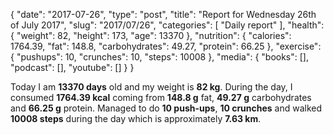 {
    "date": "2017-07-26",
    "type": "post",
    "title": "Report for Wednesday 26th of July 2017",
    "slug": "2017\/07\/26",
    "categories": [
        "Daily report"
    ],
    "health": {
        "weight": 82,
        "height": 173,
        "age": 13370
    },
    "nutrition": {
        "calories": 1764.39,
        "fat": 148.8,
        "carbohydrates": 49.27,
        "protein": 66.25
    },
    "exercise": {
        "pushups": 10,
        "crunches": 10,
        "steps": 10008
    },
    "media": {
        "books": [],
        "podcast": [],
        "youtube": []
    }
}

Today I am <strong>13370 days</strong> old and my weight is <strong>82 kg</strong>. During the day, I consumed <strong>1764.39 kcal</strong> coming from <strong>148.8 g</strong> fat, <strong>49.27 g</strong> carbohydrates and <strong>66.25 g</strong> protein. Managed to do <strong>10 push-ups</strong>, <strong>10 crunches</strong> and walked <strong>10008 steps</strong> during the day which is approximately <strong>7.63 km</strong>.
